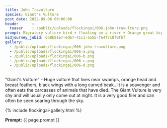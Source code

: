 ```yaml
---
title: John Travulture
species: Giant's Vulture
post_date: 2022-09-06 00:00:00
header      :
  teaser    : /public/uploads/flockingai/006-john-travulture.png
prompt: Migratory vulture bird + floating on a river + Orange great big beaked bird, feathers, great big beaked bird, bearded + Soft lighting , octane render, raytracing
midjourney_jobid: 6b8b91e7-0d67-41c1-a5b5-f64f718f0fbf
gallery: 
  - /public/uploads/flockingai/006-john-travulture.png
  - /public/uploads/flockingai/006-a.png
  - /public/uploads/flockingai/006-b.png
  - /public/uploads/flockingai/006-c.png
  - /public/uploads/flockingai/006-d.png
---
```


"Giant's Vulture" - Huge vulture that lives near swamps, orange head and breast feathers, black wings with a long curved beak.. It is a scavenger and often eats the carcasses of animals that have died. The Giant Vulture is very shy and will usually only come out at night. It is a very good flier and can often be seen soaring through the sky.

{% include flockingai-gallery.html %}

**Prompt:** {{ page.prompt }}
